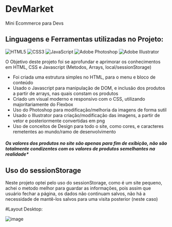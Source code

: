 # DevMarket
Mini Ecommerce para Devs

## Linguagens e Ferramentas utilizadas no Projeto:

![HTML5](https://img.shields.io/badge/html5-%23E34F26.svg?style=for-the-badge&logo=html5&logoColor=white)
![CSS3](https://img.shields.io/badge/css3-%231572B6.svg?style=for-the-badge&logo=css3&logoColor=white)
![JavaScript](https://img.shields.io/badge/javascript-%23323330.svg?style=for-the-badge&logo=javascript&logoColor=%23F7DF1E)
![Adobe Photoshop](https://img.shields.io/badge/adobe%20photoshop-%2331A8FF.svg?style=for-the-badge&logo=adobe%20photoshop&logoColor=white)
![Adobe Illustrator](https://img.shields.io/badge/adobe%20illustrator-%23FF9A00.svg?style=for-the-badge&logo=adobe%20illustrator&logoColor=white)

O Objetivo deste projeto foi se aprofundar e aprimorar os conhecimentos em HTML, CSS e Javascript (Metodos, Arrays, local/sessionStorage)

- Foi criada uma estrutura simples no HTML, para o menu e bloco de conteúdo
- Usado o Javascript para manipulação de DOM, e inclusão dos produtos a partir de arrays, nas quais constam os produtos
- Criado um visual moderno e responsivo com o CSS, utilizando majoritariamente do Flexbox
- Uso do Photoshop para modificação/melhoria da imagens de forma sutil
- Usado o Illustrator para criação/modificação das imagens, a partir de vetor e posteriormente convertidas em png
- Uso de conceitos de Design para todo o site, como cores, e caracteres remetentes ao mundo/ramo de desenvolvimento

##### Os valores dos produtos no site são apenas para fim de exibição, não são totalmente condizentes com os valores de produtos semelhantes na realidade*

## Uso do sessionStorage

Neste projeto optei pelo uso do sessionStorage, como é um site pequeno, achei o metodo melhor para guardar as informações, pois assim que usuário fechar a página, os dados não continuam salvos, não há a necessidade de mantê-los salvos para uma visita posterior (neste caso)

#Layout Desktop:

![image](https://user-images.githubusercontent.com/104237978/222275108-f132d843-29ad-4de3-82ff-08f4ecaadd70.png)
